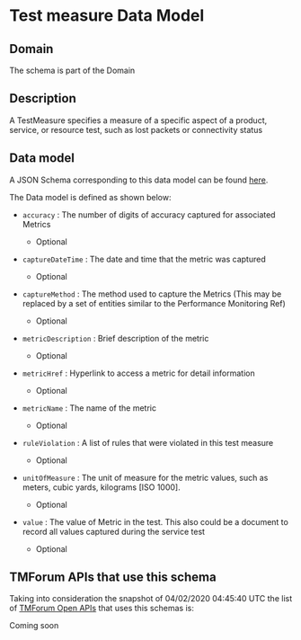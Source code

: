 # Test measure Data Model

## Domain

The  schema is part of the  Domain

## Description

A TestMeasure specifies a measure of a specific aspect of a product, service, or resource test, such as lost packets or connectivity status

## Data model

A JSON Schema corresponding to this data model can be found
[here](https://github.com/tmforum-rand/schemas/blob/candidates/Service/TestMeasure.schema.json).

The Data model is defined as shown below:
- `accuracy` : The number of digits of accuracy captured for associated Metrics

  - Optional

- `captureDateTime` : The date and time that the metric was captured

  - Optional

- `captureMethod` : The method used to capture the Metrics (This may be replaced by a set of entities similar to the Performance Monitoring Ref)

  - Optional

- `metricDescription` : Brief description of the metric

  - Optional

- `metricHref` : Hyperlink to access a metric for detail information

  - Optional

- `metricName` : The name of the metric

  - Optional

- `ruleViolation` : A list of rules that were violated in this test measure

  - Optional

- `unitOfMeasure` : The unit of measure for the metric values, such as meters, cubic yards, kilograms [ISO 1000].

  - Optional

- `value` : The value of Metric in the test. This also could be a document to record all values captured during the service test

  - Optional





## TMForum APIs that use this schema

Taking into consideration the snapshot of 04/02/2020 04:45:40 UTC the list of [TMForum Open APIs](https://www.tmforum.org/open-apis/) that uses this schemas is:

Coming soon